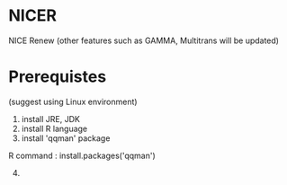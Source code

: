 # NICER
NICE Renew
(other features such as GAMMA, Multitrans will be updated)

# Prerequistes
(suggest using Linux environment)
1. install JRE, JDK
2. install R language
3. install 'qqman' package

  R command : install.packages('qqman')

4. 
